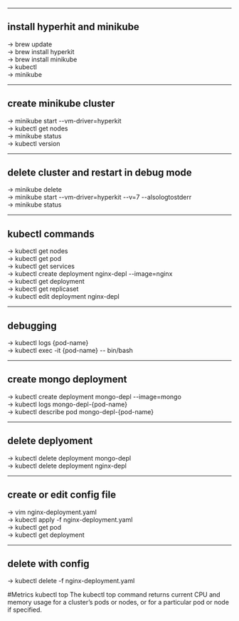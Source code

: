 ***
install hyperhit and minikube
---
 -> brew update
<br>
 -> brew install hyperkit
<br>
 -> brew install minikube
<br>
 -> kubectl
<br>
 -> minikube
<br>

***

create minikube cluster
---
-> minikube start --vm-driver=hyperkit
<br>
-> kubectl get nodes
<br>
-> minikube status
<br>
-> kubectl version
<br>

***

delete cluster and restart in debug mode
---
-> minikube delete
<br>
-> minikube start --vm-driver=hyperkit --v=7 --alsologtostderr
<br>
-> minikube status
<br>

***
kubectl commands
---
-> kubectl get nodes
<br>
-> kubectl get pod
<br>
-> kubectl get services
<br>
-> kubectl create deployment nginx-depl --image=nginx
<br>
-> kubectl get deployment
<br>
-> kubectl get replicaset
<br>
-> kubectl edit deployment nginx-depl
<br>

***
debugging
---
-> kubectl logs {pod-name}
<br>
-> kubectl exec -it {pod-name} -- bin/bash
<br>

***
create mongo deployment
---
-> kubectl create deployment mongo-depl --image=mongo
<br>
-> kubectl logs mongo-depl-{pod-name}
<br>
-> kubectl describe pod mongo-depl-{pod-name}
<br>

***
delete deplyoment
---
-> kubectl delete deployment mongo-depl
<br>
-> kubectl delete deployment nginx-depl
<br>


***
create or edit config file
---
-> vim nginx-deployment.yaml
<br>
-> kubectl apply -f nginx-deployment.yaml
<br>
-> kubectl get pod
<br>
-> kubectl get deployment
<br>

***
delete with config
---
-> kubectl delete -f nginx-deployment.yaml
<br>


#Metrics
kubectl top The kubectl top command returns current CPU and memory usage for a cluster’s pods or nodes, or for a particular pod or node if specified.
